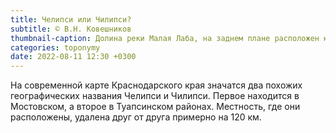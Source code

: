 ```yaml
---
title: Челипси или Чилипси?
subtitle: © В.Н. Ковешников
thumbnail-caption: Долина реки Малая Лаба, на заднем плане расположен южный склон горного массива Челипси
categories: toponymy
date: 2022-08-11 12:30 +0300
---
```

На современной карте Краснодарского края значатся два похожих географических названия Челипси и Чилипси. Первое находится в Мостовском, а второе в Туапсинском районах. Местность, где они расположены, удалена друг от друга примерно на 120 км.